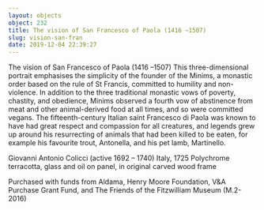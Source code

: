 ```yaml
---
layout: objects
object: 232
title: The vision of San Francesco of Paola (1416 –1507)
slug: vision-san-fran
date: 2019-12-04 22:39:27
---
```

The vision of San Francesco of Paola (1416 –1507)  This three-dimensional portrait emphasises the simplicity of the founder of the Minims, a monastic order based on the rule of St Francis, committed to humility and non-violence.  In addition to the three traditional monastic vows of poverty, chastity, and obedience, Minims observed a fourth vow of abstinence from meat and other animal-derived food at all times, and so were committed vegans.  The fifteenth-century Italian saint Francesco  di Paola was known to have had great respect and compassion for all creatures, and legends grew up around his resurrecting of animals that had been killed to be eaten, for example his favourite trout, Antonella, and his pet lamb, Martinello.

Giovanni Antonio Colicci (active 1692 – 1740)  Italy, 1725  Polychrome terracotta, glass and oil on panel, in original carved wood frame  

Purchased with funds from Aldama, Henry Moore Foundation, V&amp;A Purchase Grant Fund,  and The Friends of the Fitzwilliam Museum (M.2-2016)
